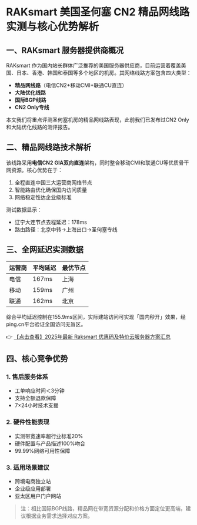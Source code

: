 # RAKsmart 美国圣何塞 CN2 精品网线路实测与核心优势解析

## 一、RAKsmart 服务器提供商概况

RAKsmart 作为国内站长群体广泛推荐的美国服务器供应商，目前运营着覆盖美国、日本、香港、韩国和泰国等多个地区的机房。其网络线路方案包含四大类型：

- **精品网线路**（电信CN2+移动CMI+联通CU直连）
- **大陆优化线路**
- **国际BGP线路**
- **CN2 Only专线**

本文我们将重点评测圣何塞机房的精品网线路表现，此前我们已发布过CN2 Only和大陆优化线路的测评报告。

## 二、精品网线路技术解析

该线路采用**电信CN2 GIA双向直连**架构，同时整合移动CMI和联通CU等优质骨干网资源。核心优势在于：

1. 全程直连中国三大运营商网络节点
2. 智能路由优化确保国内访问质量
3. 网络稳定性达企业级标准

测试数据显示：
- 辽宁大连节点去程延迟：178ms
- 路由路径：北京中转→上海出口→圣何塞专线

## 三、全网延迟实测数据

| 运营商 | 平均延迟 | 最优节点 |
|--------|----------|----------|
| 电信   | 167ms    | 上海     |
| 移动   | 159ms    | 广州     |
| 联通   | 162ms    | 北京     |

综合平均延迟控制在155.9ms区间，实际建站访问可实现「国内秒开」效果，经ping.cn平台验证全国访问无盲区。

👉 [【点击查看】2025年最新 Raksmart 优惠码及特价云服务器方案汇总](https://bit.ly/raksmart)

## 四、核心竞争优势

### 1. 售后服务体系
- 工单响应时间＜3分钟
- 支持全额退款保障
- 7×24小时技术支援

### 2. 硬件性能表现
- 实测带宽速率超行业标准20%
- 硬件配置与产品描述100%吻合
- 99.99%网络可用性保障

### 3. 适用场景建议
- 跨境电商独立站
- 企业级应用部署
- 亚太区用户门户网站

> 注：相比国际BGP线路，精品网在带宽资源分配和价格方面定位更高端，建议根据业务需求选择对应方案。